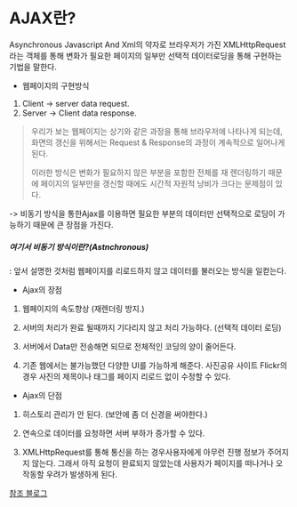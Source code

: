# AJAX란?

Asynchronous Javascript And Xml의 약자로 브라우저가 가진 XMLHttpRequest라는 객체를 통해 변화가 필요한 페이지의 일부만 선택적 데이터로딩을 통해 구현하는 기법을 말한다.



- 웹페이지의 구현방식

1. Client -> server  data request.
2. Server -> Client  data response.



> 우리가 보는 웹페이지는 상기와 같은 과정을 통해 브라우저에 나타나게 되는데, 화면의 갱신을 위해서는 Request & Response의 과정이 계속적으로 일어나게 된다.
>
> 이러한 방식은 변화가 필요하지 않은 부분을 포함한 전체를 재 렌더링하기 때문에 페이지의 일부만을 갱신할 때에도 시간적 자원적 낭비가 크다는 문제점이 있다.

-> 비동기 방식을 통한Ajax를 이용하면 필요한 부분의 데이터만 선택적으로 로딩이 가능하기 때문에 큰 장점을 가진다.



##### 여기서 비동기 방식이란?(Astnchronous)

: 앞서 설명한 것처럼 웹페이지를 리로드하지 않고 데이터를 불러오는 방식을 일컫는다.



- Ajax의 장점

1. 웹페이지의 속도향상 (재렌더링 방지.)

2. 서버의 처리가 완료 될때까지 기다리지 않고 처리 가능하다. (선택적 데이터 로딩)

3. 서버에서 Data만 전송해면 되므로 전체적인 코딩의 양이 줄어든다.

4. 기존 웹에서는 불가능했던 다양한 UI를 가능하게 해준다. 사진공유 사이트 Flickr의 경우 사진의 제목이나 태그를 페이지 리로드 없이 수정할 수 있다.



- Ajax의 단점

1. 히스토리 관리가 안 된다. (보안에 좀 더 신경을 써야한다.)

2. 연속으로 데이터를 요청하면 서버 부하가 증가할 수 있다.

3. XMLHttpRequest를 통해 통신을 하는 경우사용자에게 아무런 진행 정보가 주어지지 않는다. 그래서 아직 요청이 완료되지 않았는데 사용자가 페이지를 떠나거나 오작동할 우려가 발생하게 된다. 



<a href="https://coding-factory.tistory.com/143">참조 블로그</a>

